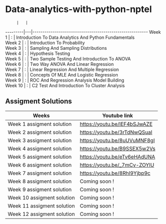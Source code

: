 # Data-analytics-with-python-nptel
         |   |                                                         
---------|---|---------------------------------------------------------
 Week 1  | : | Introduction To Data Analytics And Python Fundamentals  
 Week 2  | : | Introduction To Probability                             
 Week 3  | : | Sampling And Sampling Distributions                     
 Week 4  | : | Hypothesis Testing                                      
 Week 5  | : | Two Sample Testing And Introduction To ANOVA            
 Week 6  | : | Two Way ANOVA And Linear Regression                     
 Week 7  | : | Linear Regression And Multiple Regression               
 Week 8  | : | Concepts Of MLE And Logistic Regression                 
 Week 9  | : | ROC And Regression Analysis Model Building              
 Week 10 | : | C2 Test And Introduction To Cluster Analysis            

       




## Assigment Solutions 


| Weeks                     | Youtube link |
|---------------------------|--------------|
|    Week 1 assigment solution |       https://youtu.be/lEF4bSJwAZE       |
|    Week 2 assigment solution                        |      https://youtu.be/3rTdNwQSuaI        |
|    Week 3 assigment solution                       |      https://youtu.be/8uUVuMNF8gI         |
|    Week 4 assigment solution                      |        https://youtu.be/B9SSEX5w2Vs        |
|    Week 5 assigment solution                     |         https://youtu.be/eTv6eHAdUNA      |
|    Week 6 assigment solution                       |          https://youtu.be/_7mCv-ZOYlU     |
|    Week 7 assigment solution                       |          https://youtu.be/8RhI9Yjbp9c     |
|    Week 8 assigment solution                       |        Coming soon !       |
|    Week 9 assigment solution                      |           Coming soon !    |
|    Week 10 assigment solution                       |          Coming soon !     |
|    Week 11 assigment solution                       |          Coming soon !     |
|    Week 12 assigment solution                       |          Coming soon !     |
